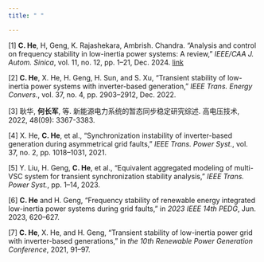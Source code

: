 ```yaml
---
title: " "

---
```


[1]	**C. He**, H, Geng, K. Rajashekara, Ambrish. Chandra. “Analysis and control on frequency stability in low-inertia power systems: A review,” _IEEE/CAA J. Autom. Sinica_, vol. 11, no. 12, pp. 1–21, Dec. 2024. [link](https://www.ieee-jas.net/en/article/doi/10.1109/JAS.2024.125013)

[2]	**C. He**, X. He, H. Geng, H. Sun, and S. Xu, “Transient stability of low-inertia power systems with inverter-based generation,” _IEEE Trans. Energy Convers._, vol. 37, no. 4, pp. 2903–2912, Dec. 2022.

[3]	耿华, **何长军**, 等. 新能源电力系统的暂态同步稳定研究综述. 高电压技术, 2022, 48(09): 3367-3383.

[4]	X. He, **C. He**, et al., “Synchronization instability of inverter-based generation during asymmetrical grid faults,” _IEEE Trans. Power Syst._, vol. 37, no. 2, pp. 1018–1031, 2021.

[5]	Y. Liu, H. Geng, **C. He**, et al., “Equivalent aggregated modeling of multi-VSC system for transient synchronization stability analysis,” _IEEE Trans. Power Syst._, pp. 1–14, 2023.

[6]	**C. He** and H. Geng, “Frequency stability of renewable energy integrated low-inertia power systems during grid faults,” in _2023 IEEE 14th PEDG_, Jun. 2023, 620–627.

[7]	**C. He**, X. He, and H. Geng, “Transient stability of low-inertia power grid with inverter-based generations,” in _the 10th Renewable Power Generation Conference_, 2021, 91–97.
